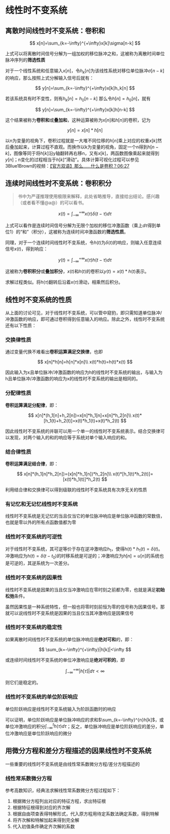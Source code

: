 # 线性时不变系统

## 离散时间线性时不变系统：卷积和

$$
x[n]=\sum_{k=-\infty}^{+\infty}x[k]\sigma[n-k]
$$

上式可以将离散时间信号分解为一组加权的移位脉冲之和，这被称为离散时间单位脉冲序列的**筛选性质**

对于一个线性系统和任意输入$x[n]$，令$h_k[n]$为该线性系统对移位单位脉冲$\sigma[n-k]$的响应，那么按照上式分解输入信号后就有：

$$
y[n]=\sum_{k=-\infty}^{+\infty}x[k]h_k[n]
$$

若该系统具有时不变性，则有$h_k[n]=h_0[n-k]$ 那么令$h[n]=h_0[n]$，就有

$$
y[n]=\sum_{k=-\infty}^{+\infty}x[k]h[n-k]
$$

这个结果被称为**卷积和**或**叠加和**，这种运算被称为$x[n]$和$h[n]$的卷积，记为

$$
y[n] = x[n] * h[n]
$$

以n为变量的视角下，卷积过程就是一大堆不同位移的$h[n]$乘上对应的权重$x[k]$然后叠加起来，计算过程不直观。而换作以k为变量的视角，固定一个n得到$h[n-k]$，图像等同于将$h[k]$沿y轴翻转再右移n，又有$x[k]$，两函数图像乘起来就得到$y[n]$；n变化的过程相当于$h[k]$“滑动”。具体计算可视化过程可以参见3Blue1Brown的视频：[【官方双语】那么……什么是卷积？06:27](https://www.bilibili.com/video/BV1Vd4y1e7pj/?t=387)

## 连续时间线性时不变系统：卷积积分

> 书中为严谨推理使用极限来解释，此处省略推导，直接给出结论。感兴趣（或者看不懂@a@）的可以看书。

$$
x(t)=\int_{-\infty}^{+\infty}x(\tau)\delta(t-\tau)d\tau
$$

上式可以看作是连续时间信号分解为无限个加权的移位冲激函数（乘上$d\tau$得到单位1）的“和”（积分），这被称为连续时间冲激函数的**筛选性质**。

同理，对于一个连续时间线性时不变系统，令$h(t)$为$\delta(t)$的响应，则输入任意连续信号$x(t)$，得到响应：

$$
y(t)=\int_{-\infty}^{+\infty}x(\tau)h(t-\tau)d\tau
$$

这被称为**卷积积分**或**叠加积分**，$x(t)$和$h(t)$的卷积以$y(t)=x(t)*h(t)$表示。

求解过程类似。将$h(\tau)$翻转后沿着$x(\tau)$滑动，相乘然后积分。

## 线性时不变系统的性质

从上面的讨论可见，对于线性时不变系统，可以管中窥豹，即只需知道单位脉冲/冲激函数的响应，即可通过卷积得到任意输入的响应。除此之外，线性时不变系统还有以下性质：

### 交换律性质

通过变量代换不难看出**卷积运算满足交换律**，也即

$$
x[n]*h[n]=h[n]*x[n]\\
x(t)*h(t)=h(t)*x(t)
$$

因此输入为x且单位脉冲/冲激函数的响应为h的线性时不变系统的输出，与输入为h且单位脉冲/冲激函数的响应为x的线性时不变系统的输出是相同的。

### 分配律性质

**卷积运算满足分配律**，即：

$$
x[n]*(h_1[n]+h_2[n])=x[n]*h_1[n]+x[n]*h_2[n]\\
x(t)*[h_1(t)+h_2(t)]=x(t)*h_1(t)+x(t)*h_2(t)
$$

因此线性时不变系统的并联可以用一个单一的线性时不变系统表示。结合交换律可以发现，对两个输入的和的响应等于系统对单个输入响应的和。

### 结合律性质

**卷积运算满足结合律**，即：

$$
x[n]*(h_1[n]*h_2[n])=(x[n]*h_1[n])*h_2[n]\\
x(t)*[h_1(t)*h_2(t)]=[x(t)*h_1(t)]*h_2(t)
$$

利用结合律和交换律可以得到级联的线性时不变系统具有次序无关的性质

### 有记忆和无记忆线性时不变系统

线性时不变系统是无记忆的当且仅当它的单位脉冲响应是单位脉冲函数的常数倍，也就是零以外的所有点函数值都为零

### 线性时不变系统的可逆性

对于线性时不变系统，其可逆等价于存在逆冲激响应$h_1$，使得$h(t)*h_1(t)=\delta(t)$。冲激响应为$h(t)=\delta(t-t_0)$的时移系统是可逆的；冲激响应为$h[n]=u[n]$的系统也是可逆的，其逆系统为一次差分。

### 线性时不变系统的因果性

线性时不变系统是因果的当且仅当冲激响应在零时刻之前都为零，也就是满足**初始松弛**条件。

虽然因果性是一种系统特性，但一般也将零时刻前恒为零的信号称为因果信号。那就可以说线性时不变系统是因果的当且仅当其冲激响应是因果信号

### 线性时不变系统的稳定性

如果离散时间线性时不变系统的单位脉冲响应是**绝对可和**的，即：

$$
\sum_{k=-\infty}^{+\infty}|h[k]|<\infty
$$

或连续时间线性时不变系统的单位冲激响应是**绝对可积的**，即

$$
\int_{-\infty}^{+\infty}|h[\tau]|d\tau<\infty
$$

则它们是稳定的。

### 线性时不变系统的单位阶跃响应

单位阶跃响应是线性时不变系统输入为阶跃函数时的响应

可以证明，单位阶跃响应是单位脉冲响应的求和$\sum_{k=-\infty}^{n}h[k]$，或单位冲激响应的积分$\int_{-\infty}^{t}h(\tau)d\tau$；反之，单位脉冲响应是单位阶跃响应的差分，单位冲激响应是单位阶跃响应的微分

## 用微分方程和差分方程描述的因果线性时不变系统

一些重要的线性时不变系统是由线性常系数微分方程/差分方程描述的

### 线性常系数微分方程

参考高数知识，经典法求解线性常系数微分方程过程如下：
1. 根据微分方程列出对应的特征方程，求出特征根
2. 根据特征根得到对应的齐次解
3. 根据自由项查表得特解形式，代入原方程用待定系数法确定系数，得到特解
4. 将齐次解和特解加起来得到完全解
5. 代入初值条件确定齐次解的系数